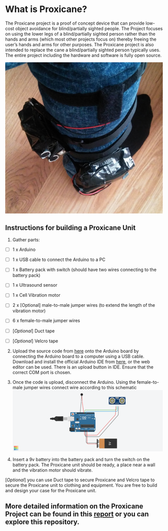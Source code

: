 # What is Proxicane?

The Proxicane project is a proof of concept device that can provide low-cost object avoidance for blind/partially sighted people. The Project focuses on using the lower legs of a blind/partially sighted person rather than the hands and arms (which most other projects focus on) thereby freeing the user’s hands and arms for other purposes. The Proxicane project is also intended to replace the cane a blind/partially sighted person typically uses. The entire project including the hardware and software is fully open source.

![A Proxicane unit](https://github.com/Hussein-Ben/Proxicane/blob/master/Project%200.9/FINAL/Developement%20images/20190416_162943_HDR.jpg)

## Instructions for building a Proxicane Unit

 1. Gather parts:
 
 - [ ] 1 x Arduino
 - [ ] 1 x USB cable to connect the Arduino to a PC
 - [ ] 1 x Battery pack with switch (should have two wires connecting to the battery pack)
 - [ ] 1 x Ultrasound sensor
 - [ ] 1 x Cell Vibration motor
 - [ ] 2 x [Optional] male-to-male jumper wires (to extend the length of the vibration motor)
 - [ ] 6 x female-to-male jumper wires
 - [ ] [*Optional*] Duct tape
 - [ ] [*Optional*] Velcro tape


2.  Upload the source code from [here](https://github.com/Hussein-Ben/Proxicane/blob/master/Project%200.9/FINAL/final_code/final_code.ino) onto the Arduino board by connecting the Arduino board to a computer using a USB cable. Download and install the official Arduino IDE from [here](https://www.arduino.cc/en/Main/Software), or the web editor can be used. There is an upload button in IDE. Ensure that the correct COM port is chosen.

3.  Once the code is upload, disconnect the Arduino. Using the female-to-male jumper wires connect wire according to this schematic
![A Proxicane unit schematic](https://github.com/Hussein-Ben/Proxicane/blob/master/Project%200.9/FINAL/final_code/Schematic.png)


4.  Insert a 9v battery into the battery pack and turn the switch on the battery pack. The Proxicane unit should be ready, a place near a wall and the vibration motor should vibrate.

[*Optional*] you can use Duct tape to secure Proxicane and Velcro tape to secure the Proxicane unit to clothing and equipment. You are free to build and design your case for the Proxicane unit.

## More detailed information on the Proxicane Project can be found in this [report](https://github.com/Hussein-Ben/Proxicane/blob/master/Final%20Report/HUSSEIN%20FARKHANI%20Hfark001%20FINAL%20REPORT.pdf) or you can explore this repository. 
